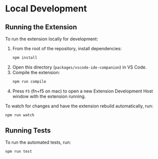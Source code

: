 # Local Development

## Running the Extension

To run the extension locally for development:

1.  From the root of the repository, install dependencies:
    ```bash
    npm install
    ```
2.  Open this directory (`packages/vscode-ide-companion`) in VS Code.
3.  Compile the extension:
    ```bash
    npm run compile
    ```
4.  Press `F5` (fn+f5 on mac) to open a new Extension Development Host window with the extension running.

To watch for changes and have the extension rebuild automatically, run:

```bash
npm run watch
```

## Running Tests

To run the automated tests, run:

```bash
npm run test
```
